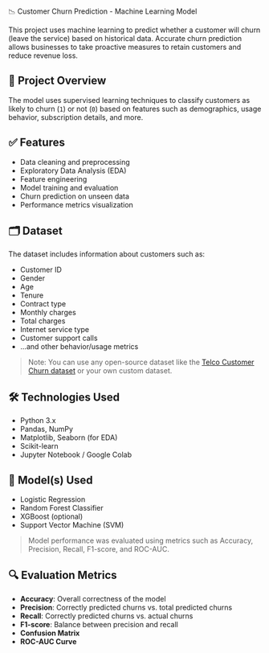  📉 Customer Churn Prediction - Machine Learning Model

This project uses machine learning to predict whether a customer will churn (leave the service) based on historical data. Accurate churn prediction allows businesses to take proactive measures to retain customers and reduce revenue loss.

## 🧠 Project Overview

The model uses supervised learning techniques to classify customers as likely to churn (`1`) or not (`0`) based on features such as demographics, usage behavior, subscription details, and more.

## ✅ Features

- Data cleaning and preprocessing
- Exploratory Data Analysis (EDA)
- Feature engineering
- Model training and evaluation
- Churn prediction on unseen data
- Performance metrics visualization

## 🗂️ Dataset

The dataset includes information about customers such as:

- Customer ID
- Gender
- Age
- Tenure
- Contract type
- Monthly charges
- Total charges
- Internet service type
- Customer support calls
- ...and other behavior/usage metrics

> Note: You can use any open-source dataset like the [Telco Customer Churn dataset](https://www.kaggle.com/blastchar/telco-customer-churn) or your own custom dataset.

## 🛠️ Technologies Used

- Python 3.x
- Pandas, NumPy
- Matplotlib, Seaborn (for EDA)
- Scikit-learn
- Jupyter Notebook / Google Colab

## 🧪 Model(s) Used

- Logistic Regression
- Random Forest Classifier
- XGBoost (optional)
- Support Vector Machine (SVM)

> Model performance was evaluated using metrics such as Accuracy, Precision, Recall, F1-score, and ROC-AUC.

## 🔍 Evaluation Metrics

- **Accuracy**: Overall correctness of the model
- **Precision**: Correctly predicted churns vs. total predicted churns
- **Recall**: Correctly predicted churns vs. actual churns
- **F1-score**: Balance between precision and recall
- **Confusion Matrix**
- **ROC-AUC Curve**

